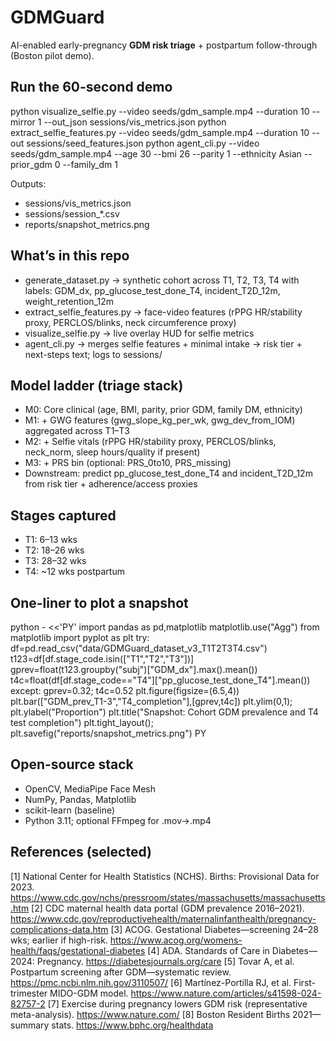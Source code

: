 # GDMGuard

AI-enabled early-pregnancy **GDM risk triage** + postpartum follow-through (Boston pilot demo).

## Run the 60-second demo
python visualize_selfie.py --video seeds/gdm_sample.mp4 --duration 10 --mirror 1 --out_json sessions/vis_metrics.json
python extract_selfie_features.py --video seeds/gdm_sample.mp4 --duration 10 --out sessions/seed_features.json
python agent_cli.py --video seeds/gdm_sample.mp4 --age 30 --bmi 26 --parity 1 --ethnicity Asian --prior_gdm 0 --family_dm 1

Outputs:
- sessions/vis_metrics.json
- sessions/session_*.csv
- reports/snapshot_metrics.png

## What’s in this repo
- generate_dataset.py → synthetic cohort across T1, T2, T3, T4 with labels: GDM_dx, pp_glucose_test_done_T4, incident_T2D_12m, weight_retention_12m
- extract_selfie_features.py → face-video features (rPPG HR/stability proxy, PERCLOS/blinks, neck circumference proxy)
- visualize_selfie.py → live overlay HUD for selfie metrics
- agent_cli.py → merges selfie features + minimal intake → risk tier + next-steps text; logs to sessions/

## Model ladder (triage stack)
- M0: Core clinical (age, BMI, parity, prior GDM, family DM, ethnicity)
- M1: + GWG features (gwg_slope_kg_per_wk, gwg_dev_from_IOM) aggregated across T1–T3
- M2: + Selfie vitals (rPPG HR/stability proxy, PERCLOS/blinks, neck_norm, sleep hours/quality if present)
- M3: + PRS bin (optional: PRS_0to10, PRS_missing)
- Downstream: predict pp_glucose_test_done_T4 and incident_T2D_12m from risk tier + adherence/access proxies

## Stages captured
- T1: 6–13 wks
- T2: 18–26 wks
- T3: 28–32 wks
- T4: ~12 wks postpartum

## One-liner to plot a snapshot
python - <<'PY'
import pandas as pd,matplotlib
matplotlib.use("Agg")
from matplotlib import pyplot as plt
try:
    df=pd.read_csv("data/GDMGuard_dataset_v3_T1T2T3T4.csv")
    t123=df[df.stage_code.isin(["T1","T2","T3"])]
    gprev=float(t123.groupby("subj")["GDM_dx"].max().mean())
    t4c=float(df[df.stage_code=="T4"]["pp_glucose_test_done_T4"].mean())
except:
    gprev=0.32; t4c=0.52
plt.figure(figsize=(6.5,4))
plt.bar(["GDM_prev_T1-3","T4_completion"],[gprev,t4c])
plt.ylim(0,1); plt.ylabel("Proportion")
plt.title("Snapshot: Cohort GDM prevalence and T4 test completion")
plt.tight_layout(); plt.savefig("reports/snapshot_metrics.png")
PY

## Open-source stack
- OpenCV, MediaPipe Face Mesh
- NumPy, Pandas, Matplotlib
- scikit-learn (baseline)
- Python 3.11; optional FFmpeg for .mov→.mp4

## References (selected)
[1] National Center for Health Statistics (NCHS). Births: Provisional Data for 2023. https://www.cdc.gov/nchs/pressroom/states/massachusetts/massachusetts.htm
[2] CDC maternal health data portal (GDM prevalence 2016–2021). https://www.cdc.gov/reproductivehealth/maternalinfanthealth/pregnancy-complications-data.htm
[3] ACOG. Gestational Diabetes—screening 24–28 wks; earlier if high-risk. https://www.acog.org/womens-health/faqs/gestational-diabetes
[4] ADA. Standards of Care in Diabetes—2024: Pregnancy. https://diabetesjournals.org/care
[5] Tovar A, et al. Postpartum screening after GDM—systematic review. https://pmc.ncbi.nlm.nih.gov/3110507/
[6] Martínez-Portilla RJ, et al. First-trimester MIDO-GDM model. https://www.nature.com/articles/s41598-024-82757-2
[7] Exercise during pregnancy lowers GDM risk (representative meta-analysis). https://www.nature.com/
[8] Boston Resident Births 2021—summary stats. https://www.bphc.org/healthdata
